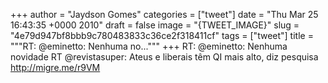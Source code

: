 
+++
author = "Jaydson Gomes"
categories = ["tweet"]
date = "Thu Mar 25 16:43:35 +0000 2010"
draft = false
image = "{TWEET_IMAGE}"
slug = "4e79d947bf8bbb9c780483833c36ce2f318411cf"
tags = ["tweet"]
title = """RT: @eminetto: Nenhuma no..."""
+++
RT: @eminetto: Nenhuma novidade RT @revistasuper: Ateus e liberais têm QI mais alto, diz pesquisa http://migre.me/r9VM
